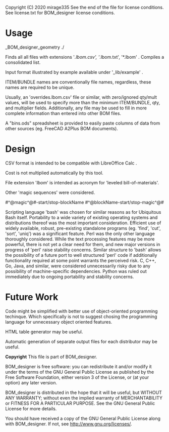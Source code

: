 Copyright (C) 2020 mirage335
See the end of the file for license conditions.
See license.txt for BOM_designer license conditions.

# Usage

_BOM_designer_geometry ./

Finds all all files with extensions '*.lbom.csv', '*.lbom.txt', '*.lbom' . Compiles a consolidated list.

Input format illustrated by example available under '_lib/example' .

ITEM/BUNDLE names are conventionally file names, regardless, these names are required to be unique.

Usually, an 'overrides.lbom.csv' file or similar, with zero/ignored qty/mult values, will be used to specify more than the minimum ITEM/BUNDLE, qty, and multiplier fields. Additionally, any file may be used to fill in more complete information than entered into other BOM files.


A "bins.ods" spreadsheet is provided to easily paste columns of data from other sources (eg. FreeCAD A2Plus BOM documents).

# Design

CSV format is intended to be compatible with LibreOffice Calc .

Cost is not multiplied automatically by this tool.

File extension '*lbom*' is intended as acronym for 'leveled bill-of-materials'.


Other 'magic sequences' were considered.

#^@magic^@#-start/stop-blockName
#^@blockName-start/stop-magic^@#


Scripting language 'bash' was chosen for similar reasons as for Ubiquitous Bash itself. Portability to a wide variety of existing operating systems and distributions thereof was the most important consideration. Efficient use of widely available, robust, pre-existing standalone programs (eg. 'find', 'cut', 'sort', 'uniq') was a significant feature.
Perl was the only other language thoroughly considered. While the text processing features may be more powerful, there is not yet a clear need for them, and new major versions in progress of 'perl' raise stability concerns. Similar structure to 'bash' allows the possibility of a future port to well structured 'perl' code if additionally functionality required at some point warrants the perceived risk.
C, C++, Go, Java, and similar, were considered unnecessarily risky due to any possibility of machine-specific dependencies.
Python was ruled out immediately due to ongoing portability and stability concerns.


# Future Work

Code might be simplified with better use of object-oriented programming techinque. Which specifically is not to suggest chosing the programming language for unnecessary object oriented features.

HTML table generator may be useful.

Automatic generation of separate output files for each distributor may be useful.


__Copyright__
This file is part of BOM_designer.

BOM_designer is free software: you can redistribute it and/or modify
it under the terms of the GNU General Public License as published by
the Free Software Foundation, either version 3 of the License, or
(at your option) any later version.

BOM_designer is distributed in the hope that it will be useful,
but WITHOUT ANY WARRANTY; without even the implied warranty of
MERCHANTABILITY or FITNESS FOR A PARTICULAR PURPOSE.  See the
GNU General Public License for more details.

You should have received a copy of the GNU General Public License
along with BOM_designer.  If not, see <http://www.gnu.org/licenses/>.
